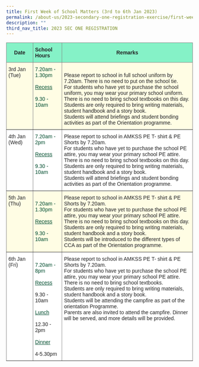 ```yaml
---
title: First Week of School Matters (3rd to 6th Jan 2023)
permalink: /about-us/2023-secondary-one-registration-exercise/first-week-of-school-matters-3rd-6th-jan-2023/
description: ""
third_nav_title: 2023 SEC ONE REGISTRATION
---
```

<style type="text/css">
.tg  {border-collapse:collapse;border-spacing:0;}
.tg td{border-color:black;border-style:solid;border-width:1px;font-family:Arial, sans-serif;font-size:14px;
  overflow:hidden;padding:10px 5px;word-break:normal;}
.tg th{border-color:black;border-style:solid;border-width:1px;font-family:Arial, sans-serif;font-size:14px;
  font-weight:normal;overflow:hidden;padding:10px 5px;word-break:normal;}
.tg .tg-h8xx{background-color:#FFFDE4;border-color:inherit;color:#004D2E;text-align:left;vertical-align:top}
.tg .tg-b1ai{background-color:#FFFDE4;border-color:inherit;color:#222;text-align:left;vertical-align:top}
.tg .tg-nnw7{background-color:#85F2C7;border-color:inherit;color:#222;font-weight:bold;text-align:left;vertical-align:middle}
.tg .tg-fpqu{background-color:#FFFDE4;border-color:inherit;color:#222;text-align:left;vertical-align:middle}
.tg .tg-lla3{background-color:#85F2C7;border-color:inherit;color:#222;font-weight:bold;text-align:center;vertical-align:middle}
.tg .tg-ats7{background-color:#FFF;border-color:inherit;color:#222;text-align:left;vertical-align:top}
.tg .tg-ioui{background-color:#FFF;border-color:inherit;color:#004D2E;text-align:left;vertical-align:top}
</style>
<table class="tg">
<thead>
  <tr>
    <th class="tg-lla3"><span style="font-weight:bold;color:#222;background-color:#85F2C7">Date</span></th>
    <th class="tg-nnw7"><span style="font-weight:bold;color:#222;background-color:#85F2C7">School Hours</span></th>
    <th class="tg-lla3" colspan="3"><span style="font-weight:bold;color:#222;background-color:#85F2C7">Remarks</span></th>
  </tr>
</thead>
<tbody>
  <tr>
    <td class="tg-b1ai">3rd Jan (Tue)<span style="color:#222;background-color:#FFFDE4"> </span></td>
    <td class="tg-h8xx"><span style="font-weight:400;color:#004D2E">7.20am - </span><br><span style="font-weight:400;color:#004D2E">1.30pm</span><br><br><span style="text-decoration:underline">Recess</span><br><br>9.30 - 10am <br></td>
    <td class="tg-fpqu" colspan="3"><span style="color:#222;background-color:#FFFDE4">     </span><br>Please report to school in full school uniform by 7.20am. There is no need to put on the school tie.<br>For students who have yet to purchase the school uniform, you may wear your primary school uniform.<br>There is no need to bring school textbooks on this day.<br>Students are only required to bring writing materials, student handbook and a story book.<br>Students will attend briefings and student bonding activities as part of the Orientation programme.</td>
  </tr>
  <tr>
    <td class="tg-ats7">4th Jan (Wed)<span style="color:#222;background-color:#FFF"> </span></td>
    <td class="tg-ioui"><span style="font-weight:400;color:#004D2E">7.20am - </span><br><span style="font-weight:400;color:#004D2E">2pm</span><br><br><span style="text-decoration:underline">Recess</span><br><br>9.30 - 10am  </td>
    <td class="tg-ats7" colspan="3">Please report to school in AMKSS PE T- shirt &amp; PE Shorts by 7.20am.<br>For students who have yet to purchase the school PE attire, you may wear your primary school PE attire.<br>There is no need to bring school textbooks on this day.<br>Students are only required to bring writing materials, student handbook and a story book.<br>Students will attend briefings and student bonding activities as part of the Orientation programme.    </td>
  </tr>
  <tr>
    <td class="tg-b1ai">5th Jan (Thu)<span style="color:#222;background-color:#FFFDE4"> </span></td>
    <td class="tg-h8xx"><br><span style="font-weight:400;color:#004D2E">7.20am - </span><br><span style="font-weight:400;color:#004D2E">1.30pm</span><br><br><span style="text-decoration:underline">Recess</span><br><br>9.30 - 10am </td>
    <td class="tg-b1ai" colspan="3">Please report to school in AMKSS PE T- shirt &amp; PE Shorts by 7.20am.<br>For students who have yet to purchase the school PE attire, you may wear your primary school PE attire.<br>There is no need to bring school textbooks on this day.<br>Students are only required to bring writing materials, student handbook and a story book.<br>Students will be introduced to the different types of CCA as part of the Orientation programme.     </td>
  </tr>
  <tr>
    <td class="tg-ats7">6th Jan (Fri)<span style="color:#222;background-color:#FFF"> </span></td>
    <td class="tg-ioui"><br><span style="font-weight:400;color:#004D2E">7.20am - </span><br><span style="font-weight:400;color:#004D2E">8pm</span><br><br><span style="text-decoration:underline">Recess</span><br><br><span style="color:#222">9.30 - 10am</span><br><br><span style="text-decoration:underline">Lunch</span><br><br><span style="color:#222">12.30 - 2pm</span><br><br><span style="text-decoration:underline">Dinner</span><br><br><span style="color:#222">4-5.30pm</span></td>
    <td class="tg-ats7" colspan="3">Please report to school in AMKSS PE T- shirt &amp; PE Shorts by 7.20am.<br>For students who have yet to purchase the school PE attire, you may wear your primary school PE attire.<br>There is no need to bring school textbooks. <br>Students are only required to bring writing materials, student handbook and a story book.<br>Students will be attending the campfire as part of the orientation Programme.<br>Parents are also invited to attend the campfire. Dinner will be served, and more details will be provided.      </td>
  </tr>
</tbody>
</table>